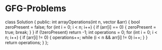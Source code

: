 # GFG-Problems
class Solution {
  public:
    int arrayOperations(int n, vector<int> &arr) {
         bool zeroPresent = false;
    for (int i = 0; i < n; i++) {
        if (arr[i] == 0) {
            zeroPresent = true;
            break;
        }
    }
    if (!zeroPresent) return -1;
    int operations = 0;
    for (int i = 0; i < n; i++) {
        if (arr[i] != 0) {
            operations++;
            while (i < n && arr[i] != 0) i++;
        }
    }
    return operations;
    }
};
